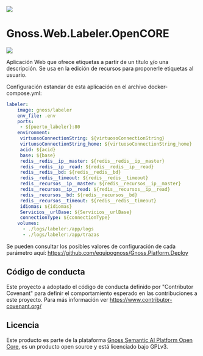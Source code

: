 ![](https://content.gnoss.ws/imagenes/proyectos/personalizacion/7e72bf14-28b9-4beb-82f8-e32a3b49d9d3/cms/logognossazulprincipal.png)

# Gnoss.Web.Labeler.OpenCORE

![](https://github.com/equipognoss/Gnoss.Web.Labeler.OpenCORE/workflows/BuildLabeler/badge.svg)

Aplicación Web que ofrece etiquetas a partir de un título y/o una descripción. Se usa en la edición de recursos para proponerle etiquetas al usuario. 

Configuración estandar de esta aplicación en el archivo docker-compose.yml: 

```yml
labeler:
    image: gnoss/labeler
    env_file: .env
    ports:
     - ${puerto_labeler}:80
    environment:
     virtuosoConnectionString: ${virtuosoConnectionString}
     virtuosoConnectionString_home: ${virtuosoConnectionString_home}
     acid: ${acid}
     base: ${base}
     redis__redis__ip__master: ${redis__redis__ip__master}
     redis__redis__ip__read: ${redis__redis__ip__read}
     redis__redis__bd: ${redis__redis__bd}
     redis__redis__timeout: ${redis__redis__timeout}
     redis__recursos__ip__master: ${redis__recursos__ip__master}
     redis__recursos__ip__read: ${redis__recursos__ip__read}
     redis__recursos__bd: ${redis__recursos__bd}
     redis__recursos__timeout: ${redis__redis__timeout}
     idiomas: ${idiomas}
     Servicios__urlBase: ${Servicios__urlBase}
     connectionType: ${connectionType}
    volumes:
      - ./logs/labeler:/app/logs
      - ./logs/labeler:/app/trazas
```

Se pueden consultar los posibles valores de configuración de cada parámetro aquí: https://github.com/equipognoss/Gnoss.Platform.Deploy


## Código de conducta
Este proyecto a adoptado el código de conducta definido por "Contributor Covenant" para definir el comportamiento esperado en las contribuciones a este proyecto. Para más información ver https://www.contributor-covenant.org/

## Licencia
Este producto es parte de la plataforma [Gnoss Semantic AI Platform Open Core](https://github.com/equipognoss/Gnoss.SemanticAIPlatform.OpenCORE), es un producto open source y está licenciado bajo GPLv3.
